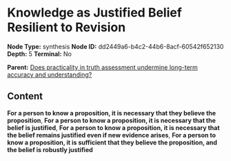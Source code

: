 # Knowledge as Justified Belief Resilient to Revision

**Node Type:** synthesis
**Node ID:** dd2449a6-b4c2-44b6-8acf-60542f652130
**Depth:** 5
**Terminal:** No

**Parent:** [Does practicality in truth assessment undermine long-term accuracy and understanding?](does-practicality-in-truth-assessment-undermine-long-term-accuracy-and-understanding-antithesis-911ed7aa-c2cb-41e6-b104-83700559afd5.md)

## Content

**For a person to know a proposition, it is necessary that they believe the proposition**, **For a person to know a proposition, it is necessary that the belief is justified**, **For a person to know a proposition, it is necessary that the belief remains justified even if new evidence arises**, **For a person to know a proposition, it is sufficient that they believe the proposition, and the belief is robustly justified**
